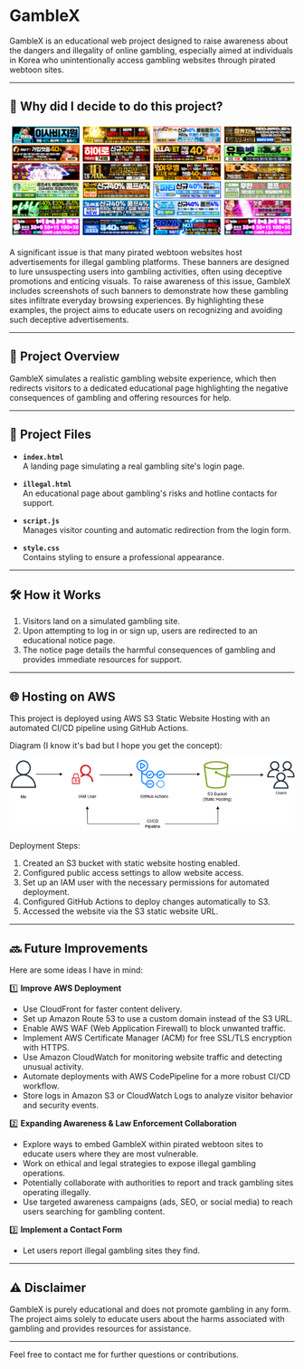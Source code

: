 # GambleX

GambleX is an educational web project designed to raise awareness about the dangers and illegality of online gambling, especially aimed at individuals in Korea who unintentionally access gambling websites through pirated webtoon sites.

---

## 📸 Why did I decide to do this project?

![](/gamblingsites.PNG)

A significant issue is that many pirated webtoon websites host advertisements for illegal gambling platforms. These banners are designed to lure unsuspecting users into gambling activities, often using deceptive promotions and enticing visuals. To raise awareness of this issue, GambleX includes screenshots of such banners to demonstrate how these gambling sites infiltrate everyday browsing experiences. By highlighting these examples, the project aims to educate users on recognizing and avoiding such deceptive advertisements.

---

## 🚀 Project Overview

GambleX simulates a realistic gambling website experience, which then redirects visitors to a dedicated educational page highlighting the negative consequences of gambling and offering resources for help.

---

## 📂 Project Files

- **`index.html`**  
  A landing page simulating a real gambling site's login page.

- **`illegal.html`**  
  An educational page about gambling's risks and hotline contacts for support.

- **`script.js`**  
  Manages visitor counting and automatic redirection from the login form.

- **`style.css`**  
  Contains styling to ensure a professional appearance.

---

## 🛠️ How it Works

1. Visitors land on a simulated gambling site.
2. Upon attempting to log in or sign up, users are redirected to an educational notice page.
3. The notice page details the harmful consequences of gambling and provides immediate resources for support.

---

## 🌐 Hosting on AWS

This project is deployed using AWS S3 Static Website Hosting with an automated CI/CD pipeline using GitHub Actions.

Diagram (I know it's bad but I hope you get the concept): 

![](/gambleX.drawio.png)

Deployment Steps:

1. Created an S3 bucket with static website hosting enabled.
2. Configured public access settings to allow website access.
3. Set up an IAM user with the necessary permissions for automated deployment.
4. Configured GitHub Actions to deploy changes automatically to S3. 
5. Accessed the website via the S3 static website URL.

---

## 🔜 Future Improvements

Here are some ideas I have in mind:

1️⃣ **Improve AWS Deployment**

- Use CloudFront for faster content delivery.
- Set up Amazon Route 53 to use a custom domain instead of the S3 URL.
- Enable AWS WAF (Web Application Firewall) to block unwanted traffic.
- Implement AWS Certificate Manager (ACM) for free SSL/TLS encryption with HTTPS.
- Use Amazon CloudWatch for monitoring website traffic and detecting unusual activity.
- Automate deployments with AWS CodePipeline for a more robust CI/CD workflow.
- Store logs in Amazon S3 or CloudWatch Logs to analyze visitor behavior and security events.

2️⃣ **Expanding Awareness & Law Enforcement Collaboration**

- Explore ways to embed GambleX within pirated webtoon sites to educate users where they are most vulnerable.
- Work on ethical and legal strategies to expose illegal gambling operations.
- Potentially collaborate with authorities to report and track gambling sites operating illegally.
- Use targeted awareness campaigns (ads, SEO, or social media) to reach users searching for gambling content.

3️⃣ **Implement a Contact Form** 

- Let users report illegal gambling sites they find.
  
---

## ⚠️ Disclaimer

GambleX is purely educational and does not promote gambling in any form. The project aims solely to educate users about the harms associated with gambling and provides resources for assistance.

---

Feel free to contact me for further questions or contributions.
